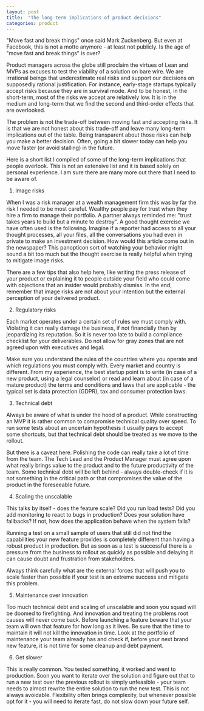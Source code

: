 ```yaml
---
layout: post
title:  "The long-term implications of product decisions"
categories: product
---
```


"Move fast and break things" once said Mark Zuckenberg. But even at Facebook, this is not a motto anymore - at least not publicly. Is the age of "move fast and break things" is over?

Product managers across the globe still proclaim the virtues of Lean and MVPs as excuses to test the viability of a solution on bare wire. We are irrational beings that underestimate real risks and support our decisions on supposedly rational justification. For instance, early-stage startups typically accept risks because they are in survival mode. And to be honest, in the short-term, most of the risks we accept are relatively low. It is in the medium and long-term that we find the second and third-order effects that are overlooked.

The problem is not the trade-off between moving fast and accepting risks. It is that we are not honest about this trade-off and leave many long-term implications out of the table. Being transparent about those risks can help you make a better decision. Often, going a bit slower today can help you move faster (or avoid stalling) in the future.

Here is a short list I compiled of some of the long-term implications that people overlook. This is not an extensive list and it is based solely on personal experience. I am sure there are many more out there that I need to be aware of.

1. Image risks

When I was a risk manager at a wealth management firm this was by far the risk I needed to be most careful. Wealthy people pay for trust when they hire a firm to manage their portfolio. A partner always reminded me: "trust takes years to build but a minute to destroy". A good thought exercise we have often used is the following. Imagine if a reporter had access to all your thought processes, all your files, all the conversations you had even in private to make an investment decision. How would this article come out in the newspaper? This panopticon sort of watching your behavior might sound a bit too much but the thought exercise is really helpful when trying to mitigate image risks.

There are a few tips that also help here, like writing the press release of your product or explaining it to people outside your field who could come with objections that an insider would probably dismiss. In the end, remember that image risks are not about your intention but the external perception of your delivered product. 

2. Regulatory risks

Each market operates under a certain set of rules we must comply with. Violating it can really damage the business, if not financially then by jeopardizing its reputation. So it is never too late to build a compliance checklist for your deliverables. Do not allow for gray zones that are not agreed upon with executives and legal.

Make sure you understand the rules of the countries where you operate and which regulations you must comply with. Every market and country is different. From my experience, the best startup point is to write (in case of a new product, using a legal counselor) or read and learn about (in case of a mature product) the terms and conditions and laws that are applicable - the typical set is data protection (GDPR), tax and consumer protection laws.

3. Technical debt

Always be aware of what is under the hood of a product. While constructing an MVP it is rather common to compromise technical quality over speed. To run some tests about an uncertain hypothesis it usually pays to accept some shortcuts, but that technical debt should be treated as we move to the rollout.

But there is a caveat here. Polishing the code can really take a lot of time from the team. The Tech Lead and the Product Manager must agree upon what really brings value to the product and to the future productivity of the team. Some technical debt will be left behind - always double-check if it is not something in the critical path or that compromises the value of the product in the foreseeable future.

4. Scaling the unscalable

This talks by itself - does the feature scale? Did you run load tests? Did you add monitoring to react to bugs in production? Does your solution have fallbacks? If not, how does the application behave when the system fails?

Running a test on a small sample of users that still did not find the capabilities your new feature provides is completely different than having a robust product in production. But as soon as a test is successful there is a pressure from the business to rollout as quickly as possible and delaying it can cause doubt and frustration from stakeholders.

Always think carefully what are the external forces that will push you to scale faster than possible if your test is an extreme success and mitigate this problem.

5. Maintenance over innovation

Too much technical debt and scaling of unscalable and soon you squad will be doomed to firefighting. And innovation and treating the problems root causes will never come back. Before launching a feature beware that your team will own that feature for how long as it lives. Be sure that the time to maintain it will not kill the innovation in time. Look at the portfolio of maintenance your team already has and check if, before your next brand new feature, it is not time for some cleanup and debt payment.

6. Get slower

This is really common. You tested something, it worked and went to production. Soon you want to iterate over the solution and figure out that to run a new test over the previous rollout is simply unfeasible - your team needs to almost rewrite the entire solution to run the new test. This is not always avoidable. Flexibility often brings complexity, but whenever possible opt for it - you will need to iterate fast, do not slow down your future self.
